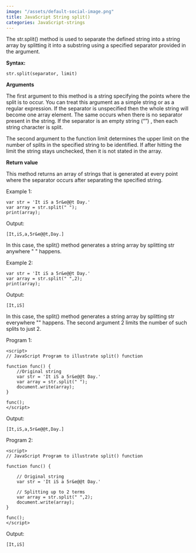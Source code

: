 ```yaml
---
image: "/assets/default-social-image.png"
title: JavaScript String split()
categories: JavaScript-strings
---
```


The str.split() method is used to separate the defined string into a string array by splitting it into a substring using a specified separator provided in the argument.

**Syntax:**

`str.split(separator, limit)`

**Arguments**

The first argument to this method is a string specifying the points where the split is to occur. You can treat this argument as a simple string or as a regular expression. If the separator is unspecified then the whole string will become one array element. The same occurs when there is no separator present in the string. If the separator is an empty string (“”) , then each string character is split.

The second argument to the function limit determines the upper limit on the number of splits in the specified string to be identified. If after hitting the limit the string stays unchecked, then it is not stated in the array.

**Return value**

This method returns an array of strings that is generated at every point where the separator occurs after separating the specified string.

Example 1:

```
var str = 'It iS a 5r&e@@t Day.'
var array = str.split(" ");
print(array);
```

Output:

`[It,iS,a,5r&e@@t,Day.]`

In this case, the split() method generates a string array by splitting str anywhere " " happens.

Example 2:

```
var str = 'It iS a 5r&e@@t Day.'
var array = str.split(" ",2);
print(array);
```

Output:

`[It,iS]`

In this case, the split() method generates a string array by splitting str everywhere "" happens. The second argument 2 limits the number of such splits to just 2.

Program 1:

```
<script> 
// JavaScript Program to illustrate split() function 
  
function func() { 
    //Original string 
    var str = 'It iS a 5r&e@@t Day.'
    var array = str.split(" "); 
    document.write(array);   
} 
  
func(); 
</script> 
```

Output:

`[It,iS,a,5r&e@@t,Day.]`

Program 2:

```
<script> 
// JavaScript Program to illustrate split() function 
  
function func() { 
  
    // Original string 
    var str = 'It iS a 5r&e@@t Day.'
  
    // Splitting up to 2 terms 
    var array = str.split(" ",2); 
    document.write(array);  
} 
  
func(); 
</script> 
```

Output:

`[It,iS]`